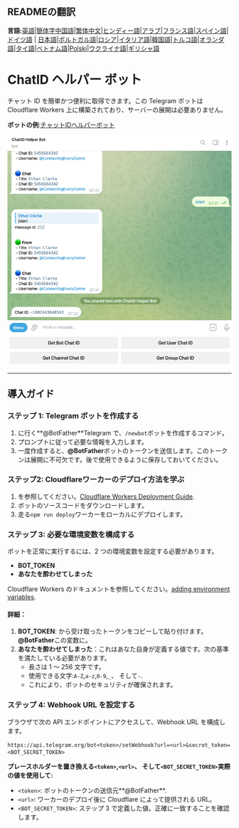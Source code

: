 ## READMEの翻訳

**言語:**[英語](README.md)\|[簡体字中国語](README.zh-CN.md)\|[繁体中文](README.zh-TW.md)\|[ヒンディー語](README.hi.md)\|[アラブ](README.ar.md)\|[フランス語](README.fr.md)\|[スペイン語](README.es.md)\|[ドイツ語](README.de.md) \| [日本語](README.ja.md)\|[ポルトガル語](README.pt.md)\|[ロシア](README.ru.md)\|[イタリア語](README.it.md)\|[韓国語](README.ko.md)\|[トルコ語](README.tr.md)\|[オランダ語](README.nl.md)\|[タイ語](README.th.md)\|[ベトナム語](README.vi.md)\|[Polski](README.pl.md)\|[ウクライナ語](README.uk.md)\|[ギリシャ語](README.el.md)

# ChatID ヘルパー ボット

チャット ID を簡単かつ便利に取得できます。この Telegram ボットは Cloudflare Workers 上に構築されており、サーバーの展開は必要ありません。

**ボットの例**:[チャットIDヘルパーボット](https://t.me/ChatIDHelperBot)

![screenshot](https://raw.githubusercontent.com/CECEthanClarke/get-chatid-bot-cf-worker/refs/heads/main/other/screenshot.jpg)

* * *

## 導入ガイド

### ステップ 1: Telegram ボットを作成する

1.  に行く**@BotFather**Telegram で、`/newbot`ボットを作成するコマンド。
2.  プロンプトに従って必要な情報を入力します。
3.  一度作成すると、**@BotFather**ボットのトークンを送信します。このトークンは展開に不可欠です。後で使用できるように保存しておいてください。

### ステップ2: Cloudflareワーカーのデプロイ方法を学ぶ

1.  を参照してください。[Cloudflare Workers Deployment Guide](https://developers.cloudflare.com/workers/get-started/guide/).
2.  ボットのソースコードをダウンロードします。
3.  走る`npm run deploy`ワーカーをローカルにデプロイします。

### ステップ 3: 必要な環境変数を構成する

ボットを正常に実行するには、2 つの環境変数を設定する必要があります。

-   **BOT_TOKEN**
-   **あなたを酔わせてしまった**

Cloudflare Workers のドキュメントを参照してください。[adding environment variables](https://developers.cloudflare.com/workers/configuration/environment-variables/#add-environment-variables-via-the-dashboard).

#### 詳細：

1.  **BOT_TOKEN**: から受け取ったトークンをコピーして貼り付けます。**@BotFather**この変数に。
2.  **あなたを酔わせてしまった**：これはあなた自身が定義する値です。次の基準を満たしている必要があります。
    -   長さは 1 ～ 256 文字です。
    -   使用できる文字:`A-Z`,`a-z`,`0-9`,`_`、 そして`-`.
    -   これにより、ボットのセキュリティが確保されます。

### ステップ 4: Webhook URL を設定する

ブラウザで次の API エンドポイントにアクセスして、Webhook URL を構成します。

    https://api.telegram.org/bot<token>/setWebhook?url=<url>&secret_token=<BOT_SECRET_TOKEN>

**プレースホルダーを置き換える`<token>`,`<url>`、 そして`<BOT_SECRET_TOKEN>`実際の値を使用して:**

-   `<token>`: ボットのトークンの送信元**@BotFather**.
-   `<url>`: ワーカーのデプロイ後に Cloudflare によって提供される URL。
-   `<BOT_SECRET_TOKEN>`: ステップ 3 で定義した値。正確に一致することを確認します。

